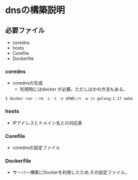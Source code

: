 # dnsの構築説明

## 必要ファイル
- coredns
- hosts
- Corefile
- Dockerfile

### coredns

- corednsの生成
    - 利用時にはdocker が必要。ただしほかの方法もある。

``` 
$ docker run --rm -i -t -v $PWD:/v -w /v golang:1.17 make 
```

### hosts

- IPアドレスとドメイン名との対応表

### Corefile

- corednsの設定ファイル

### Dockerfile

- サーバー構築にDockerを利用したため,その設定ファイル。